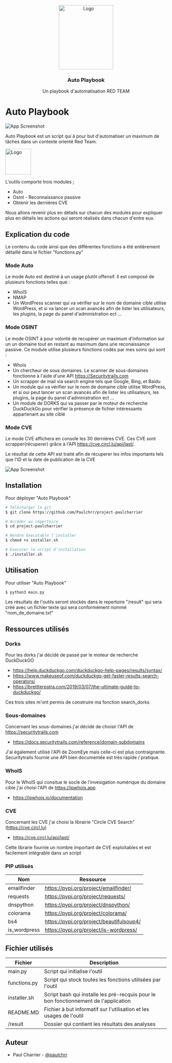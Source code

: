 
<br />
<div align="center">
  <a href="https://github.com/Paulchrr/project-paulcharrier">
    <img src="https://studl.com/assets/uploads/logo_ecoles/420/photo58d909424ebfa1.57301377.png" alt="Logo" width="170" height="200">
  </a>

 
  
  <h3 align="center">Auto Playbook</h3>

  <p align="center">
    Un playbook d'automatisation RED TEAM
    <br />

  </p>
</div>





# Auto Playbook

![App Screenshot](https://user-images.githubusercontent.com/100359031/227722134-cdb78a34-8be4-45b3-b5f2-df3671d0249f.png)

Auto Playbook est un script qui à pour but d'automatiser un maximum de tâches dans un contexte orienté Red Team.

  <a href="https://github.com/Paulchrr/project-paulcharrier">
    <img src="https://user-images.githubusercontent.com/100359031/227740568-4466d3c9-1e51-4295-a726-20bcfa511ef6.png" alt="Logo" width="80" height="80">
  </a>

L'outils comporte trois modules ;
- Auto
- Osint - Reconnaissance passive
- Obtenir les dernières CVE

Nous allons revenir plus en détails sur chacun des modules pour expliquer plus en détails les actions qui seront réalisés dans chacun d'entre eux.

## Explication du code 

Le contenu du code ainsi que des différentes fonctions a été entièrement détaillé dans le fichier "functions.py"

### Mode Auto

Le mode Auto est destiné à un usage plutôt offensif.
Il est composé de plusieurs fonctions telles que :

- WhoIS
- NMAP
- Un WordPress scanner qui va vérifier sur le nom de domaine cible utilise WordPress, et si va lancer un scan avancés afin de lister les utilisateurs, les plugins, la page du panel d'administration ect ...

### Mode OSINT

Le mode OSINT à pour volonté de recupérer un maximum d'information sur un un domaine tout en restant au maximum dans une reconaissance passive.
Ce module utilise plusieurs fonctions codés par mes soins qui sont :
- Whois
- Un chercheur de sous domaines. Le scanner de sous-domaines fonctionne à l'aide d'une API https://Securitytrails.com
- Un scrapper de mail via search engine tels que Google, Bing, et Baidu
- Un module qui va vérifier sur le nom de domaine cible utilise WordPress, et si oui peut lancer un scan avancés afin de lister les utilisateurs, les plugins, la page du panel d'administration ect ...
- Un module de DORKS qui va passer par le moteur de recherche DuckDuckGo pour vérifier la présence de fichier intéressants appartenant au site ciblé



### Mode CVE

Le mode CVE affichera en console les 30 dernières CVE.
Ces CVE sont scrapper(récuperer) grâce à l'API https://cve.circl.lu/api/last/.

Le résultat de cette API est traité afin de récuperer les infos importants tels que l'ID et la date de publication de la CVE

![App Screenshot](https://user-images.githubusercontent.com/100359031/227724013-f67377ef-24bd-47a4-9d7a-1c8ef2e73a6c.png)
## Installation

Pour déployer "Auto Playbook"

```bash
# Télécharger le git
$ git clone https://github.com/Paulchrr/project-paulcharrier

# Accéder au répertoire
$ cd project-paulcharrier

# Rendre éxecutable l'installer
$ chmod +x installer.sh

# Executer le script d'installation
$ ./installer.sh
```

## Utilisation

Pour utiliser "Auto Playbook"

```bash
$ python3 main.py
```

Les résultats de l'outils seront stockés dans le repertoire "/result" qui sera créé avec un fichier texte qui sera conformément nommé "nom_de_domaine.txt"


## Ressources utilisés

### Dorks
Pour les dorks j'ai décidé de passé par le moteur de recherche DuckDuckGO
- https://help.duckduckgo.com/duckduckgo-help-pages/results/syntax/
- https://www.makeuseof.com/duckduckgo-get-faster-results-search-operators/
- https://brettterpstra.com/2019/03/07/the-ultimate-guide-to-duckduckgo/

Ces trois sites m'ont permis de construire ma fonction search_dorks
### Sous-domaines
Concernant les sous-domaines j'ai décidé de choisir l'API de https://securitytrails.com 

- https://docs.securitytrails.com/reference/domain-subdomains

J'ai également utilisé l'API de ZoomEye mais celle-ci est plus contraignante.
Securitytrails fournie une API bien documentée est très rapide / pratique.
### WhoIS

Pour le WhoIS qui consitue le socle de l'invesigation numérique du domaine cible j'ai choisi l'API de https://ipwhois.app

- https://ipwhois.io/documentation

### CVE

Concernant les CVE j'ai choisi la librairie "Circle CVE Search" (https://cve.circl.lu)

- https://cve.circl.lu/api/last/

Cette librarie fournie un nombre important de CVE exploitables et est facilement intégrable dans un script

### PIP utilisés


| Nom          | Ressource                                                              |
| ----------------- | ------------------------------------------------------------------ |
| emailfinder | https://pypi.org/project/emailfinder/ |
| requests| https://pypi.org/project/requests/|
| dnspython| https://pypi.org/project/dnspython/ |
| colorama | https://pypi.org/project/colorama/ |
| bs4 | https://pypi.org/project/beautifulsoup4/ |
| is_wordpress | https://pypi.org/project/is-wordpress/ |


## Fichier utilisés

| Fichier           | Description                                                              |
| ----------------- | ------------------------------------------------------------------ |
| main.py | Script qui initialise l'outil |
| functions.py| Script qui stock toutes les fonctions utilisées par l'outil|
| installer.sh| Script bash qui installe les pré-recquis pour le bon fonctionnement de l'application |
| README.MD | Fichier à but informatif sur l'utilisation et les usages de l'outil |
| /result | Dossier qui contient les résultats des analyses |



## Auteur

- Paul Charrier - [@paulchrr](https://www.github.com/paulchrr)


